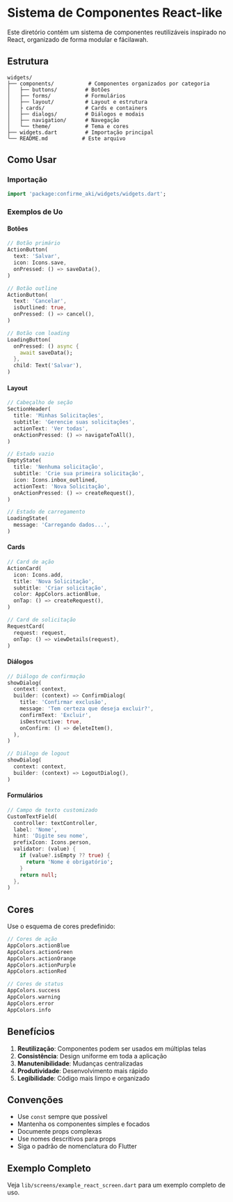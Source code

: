 # Sistema de Componentes React-like

Este diretório contém um sistema de componentes reutilizáveis inspirado no React, organizado de forma modular e fácilawah.

## Estrutura

```
widgets/
├── components/           # Componentes organizados por categoria
│   ├── buttons/         # Botões
│   ├── forms/           # Formulários
│   ├── layout/          # Layout e estrutura
│   ├ cards/             # Cards e containers
│   ├── dialogs/         # Diálogos e modais
│   ├── navigation/      # Navegação
│   └── theme/           # Tema e cores
├── widgets.dart         # Importação principal
└── README.md           # Este arquivo
```

## Como Usar

### Importação

```dart
import 'package:confirme_aki/widgets/widgets.dart';
```

### Exemplos de Uo

#### Botões

```dart
// Botão primário
ActionButton(
  text: 'Salvar',
  icon: Icons.save,
  onPressed: () => saveData(),
)

// Botão outline
ActionButton(
  text: 'Cancelar',
  isOutlined: true,
  onPressed: () => cancel(),
)

// Botão com loading
LoadingButton(
  onPressed: () async {
    await saveData();
  },
  child: Text('Salvar'),
)
```

#### Layout

```dart
// Cabeçalho de seção
SectionHeader(
  title: 'Minhas Solicitações',
  subtitle: 'Gerencie suas solicitações',
  actionText: 'Ver todas',
  onActionPressed: () => navigateToAll(),
)

// Estado vazio
EmptyState(
  title: 'Nenhuma solicitação',
  subtitle: 'Crie sua primeira solicitação',
  icon: Icons.inbox_outlined,
  actionText: 'Nova Solicitação',
  onActionPressed: () => createRequest(),
)

// Estado de carregamento
LoadingState(
  message: 'Carregando dados...',
)
```

#### Cards

```dart
// Card de ação
ActionCard(
  icon: Icons.add,
  title: 'Nova Solicitação',
  subtitle: 'Criar solicitação',
  color: AppColors.actionBlue,
  onTap: () => createRequest(),
)

// Card de solicitação
RequestCard(
  request: request,
  onTap: () => viewDetails(request),
)
```

#### Diálogos

```dart
// Diálogo de confirmação
showDialog(
  context: context,
  builder: (context) => ConfirmDialog(
    title: 'Confirmar exclusão',
    message: 'Tem certeza que deseja excluir?',
    confirmText: 'Excluir',
    isDestructive: true,
    onConfirm: () => deleteItem(),
  ),
)

// Diálogo de logout
showDialog(
  context: context,
  builder: (context) => LogoutDialog(),
)
```

#### Formulários

```dart
// Campo de texto customizado
CustomTextField(
  controller: textController,
  label: 'Nome',
  hint: 'Digite seu nome',
  prefixIcon: Icons.person,
  validator: (value) {
    if (value?.isEmpty ?? true) {
      return 'Nome é obrigatório';
    }
    return null;
  },
)
```

## Cores

Use o esquema de cores predefinido:

```dart
// Cores de ação
AppColors.actionBlue
AppColors.actionGreen
AppColors.actionOrange
AppColors.actionPurple
AppColors.actionRed

// Cores de status
AppColors.success
AppColors.warning
AppColors.error
AppColors.info
```

## Benefícios

1. **Reutilização**: Componentes podem ser usados em múltiplas telas
2. **Consistência**: Design uniforme em toda a aplicação
3. **Manutenibilidade**: Mudanças centralizadas
4. **Produtividade**: Desenvolvimento mais rápido
5. **Legibilidade**: Código mais limpo e organizado

## Convenções

- Use `const` sempre que possível
- Mantenha os componentes simples e focados
- Documente props complexas
- Use nomes descritivos para props
- Siga o padrão de nomenclatura do Flutter

## Exemplo Completo

Veja `lib/screens/example_react_screen.dart` para um exemplo completo de uso.
